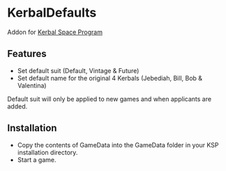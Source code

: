 # KerbalDefaults

Addon for [Kerbal Space Program](http://kerbalspaceprogram.com)

Features
----------------------------
* Set default suit (Default, Vintage & Future)
* Set default name for the original 4 Kerbals (Jebediah, Bill, Bob & Valentina)

Default suit will only be applied to new games and when applicants are added.

Installation
----------------------------
* Copy the contents of GameData into the GameData folder in your KSP installation directory.
* Start a game.